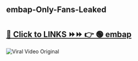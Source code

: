 
 ## embap-Only-Fans-Leaked

# <h2><a href="https://clipsfans.com/embap&ref=git">🔗 Click to LINKS ⏩⏩ 👉 🟢 embap </a></h2>

<a href="https://clipsfans.com/embap&ref=git" rel="nofollow" data-target="animated-image.originalLink"><img src="https://i.ibb.co.com/xMMVF88/686577567.gif" alt="Viral Video Original" style="max-width: 100%; display: inline-block;" data-target="animated-image.originalImage"></a>
